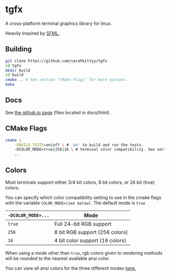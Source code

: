 # tgfx

A cross-platform terminal graphics library for linux.

Heavily inspired by [SFML.](https://github.com/SFML/SFML)

## Building

```bash
git clone https://github.com/sarahkittyy/tgfx
cd tgfx
mkdir build
cd build
cmake .. # See section "CMake Flags" for more options.
make
```

## Docs

See [the github.io page](https://sarahkittyy.github.io/tgfx) (files located in docs/html).

## CMake Flags

```bash
cmake \
    -DBUILD_TESTS=on|off \ # 'on' to build and run the tests.
    -DCOLOR_MODE=true|256|16 \ # terminal color compatibility. See section "Colors"
    ..
```

## Colors

Most terminals support either 3/4 bit colors, 8 bit colors, or 24 bit (true) colors.

You can specify which color compatibility setting to use in the cmake flags with the variable `COLOR_MODE=(see below)`. The default mode is `true`

|`-DCOLOR_MODE=...`|Mode|
|-|-|
|`true`| Full 24-bit RGB support |
|`256` | 8 bit RGB support (256 colors) |
|`16` | 4 bit color support (16 colors) |

When using a mode other than `true`, rgb colors given to rendering methods will be rounded to the nearest available ansi color.

You can view all ansi colors for the three different modes [here.](https://en.wikipedia.org/wiki/ANSI_escape_code#Colors)